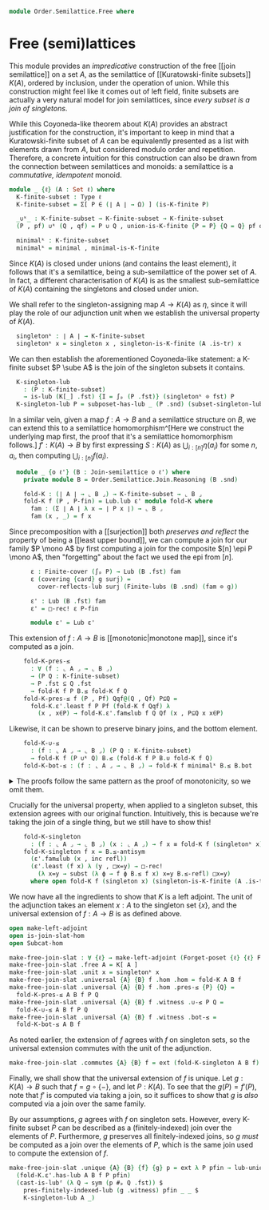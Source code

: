 <!--
```agda
open import 1Lab.Function.Surjection

open import Algebra.Monoid

open import Cat.Functor.Subcategory
open import Cat.Functor.Adjoint
open import Cat.Prelude

open import Data.Fin.Indexed
open import Data.Fin.Base
open import Data.Sum.Base
open import Data.Power

open import Order.Semilattice.Join.Subsemilattice
open import Order.Instances.Pointwise.Diagrams
open import Order.Semilattice.Join.NAry
open import Order.Instances.Pointwise
open import Order.Semilattice.Join
open import Order.Diagram.Lub
open import Order.Subposet
open import Order.Base

import Order.Semilattice.Join.Reasoning
```
-->

```agda
module Order.Semilattice.Free where
```

# Free (semi)lattices

This module provides an *impredicative* construction of the free [[join
semilattice]] on a set $A$, as the semilattice of [[Kuratowski-finite
subsets]] $K(A)$, ordered by inclusion, under the operation of union.
While this construction might feel like it comes out of left field,
finite subsets are actually a very natural model for join semilattices,
since *every subset is a join of singletons*.

While this Coyoneda-like theorem about $K(A)$ provides an abstract
justification for the construction, it's important to keep in mind that
a Kuratowski-finite subset of $A$ can be equivalently presented as a
list with elements drawn from $A$, but considered modulo order and
repetition. Therefore, a concrete intuition for this construction can
also be drawn from the connection between semilattices and monoids: a
semilattice is a *commutative, idempotent* monoid.

```agda
module _ {ℓ} (A : Set ℓ) where
  K-finite-subset : Type ℓ
  K-finite-subset = Σ[ P ∈ (∣ A ∣ → Ω) ] (is-K-finite P)

  _∪ᵏ_ : K-finite-subset → K-finite-subset → K-finite-subset
  (P , pf) ∪ᵏ (Q , qf) = P ∪ Q , union-is-K-finite {P = P} {Q = Q} pf qf

  minimalᵏ : K-finite-subset
  minimalᵏ = minimal , minimal-is-K-finite
```

Since $K(A)$ is closed under unions (and contains the least element), it
follows that it's a semilattice, being a sub-semilattice of the power
set of $A$. In fact, a different characterisation of $K(A)$ is as the
smallest sub-semilattice of $K(A)$ containing the singletons and closed
under union.

<!--
```agda
  K[_] : Join-semilattice ℓ ℓ
  K[_] .fst = Subposet (Subsets ∣ A ∣) λ P → el! (is-K-finite P)
  K[_] .snd =
    Subposet-is-join-semilattice Subsets-is-join-slat
      (λ {P} {Q} pf qf → union-is-K-finite {P = P} {Q = Q} pf qf)
      minimal-is-K-finite

  private module KA = Order.Semilattice.Join.Reasoning (K[_] .snd)
```
-->

We shall refer to the singleton-assigning map $A \to K(A)$ as $\eta$,
since it will play the role of our adjunction unit when we establish the
universal property of $K(A)$.

```agda
  singletonᵏ : ∣ A ∣ → K-finite-subset
  singletonᵏ x = singleton x , singleton-is-K-finite (A .is-tr) x
```

We can then establish the aforementioned Coyoneda-like statement: a
K-finite subset $P \sube A$ is the join of the singleton subsets it
contains.

```agda
  K-singleton-lub
    : (P : K-finite-subset)
    → is-lub (K[_] .fst) {I = ∫ₚ (P .fst)} (singletonᵏ ⊙ fst) P
  K-singleton-lub P = subposet-has-lub _ (P .snd) (subset-singleton-lub _)
```

In a similar vein, given a map $f : A \to B$ and a semilattice structure
on $B$, we can extend this to a semilattice homomorphism^[Here we
construct the underlying map first, the proof that it's a semilattice
homomorphism follows.] $f' : K(A) \to B$ by first expressing $S : K(A)$
as $\bigcup_{i:[n]} \eta(a_i)$ for some $n$, $a_i$, then computing
$\bigcup_{i:[n]} f(a_i)$.

```agda
  module _ {o ℓ'} (B : Join-semilattice o ℓ') where
    private module B = Order.Semilattice.Join.Reasoning (B .snd)

    fold-K : (∣ A ∣ → ⌞ B ⌟) → K-finite-subset → ⌞ B ⌟
    fold-K f (P , P-fin) = Lub.lub ε' module fold-K where
      fam : (Σ ∣ A ∣ λ x → ∣ P x ∣) → ⌞ B ⌟
      fam (x , _) = f x
```

Since precomposition with a [[surjection]] both _preserves and reflect_
the property of being a [[least upper bound]], we can compute a join for
our family $P \mono A$ by first computing a join for the composite $[n]
\epi P \mono A$, then "forgetting" about the fact we used the epi from
$[n]$.

```agda
      ε : Finite-cover (∫ₚ P) → Lub (B .fst) fam
      ε (covering {card} g surj) =
        cover-reflects-lub surj (Finite-lubs (B .snd) (fam ⊙ g))

      ε' : Lub (B .fst) fam
      ε' = □-rec! ε P-fin

      module ε' = Lub ε'
```

This extension of $f : A \to B$ is [[monotonic|monotone map]], since
it's computed as a join.

```agda
    fold-K-pres-≤
      : ∀ (f : ⌞ A ⌟ → ⌞ B ⌟)
      → (P Q : K-finite-subset)
      → P .fst ⊆ Q .fst
      → fold-K f P B.≤ fold-K f Q
    fold-K-pres-≤ f (P , Pf) Qqf@(Q , Qf) P⊆Q =
      fold-K.ε'.least f P Pf (fold-K f Qqf) λ
        (x , x∈P) → fold-K.ε'.fam≤lub f Q Qf (x , P⊆Q x x∈P)
```

Likewise, it can be shown to preserve binary joins, and the bottom
element.

```agda
    fold-K-∪-≤
      : (f : ⌞ A ⌟ → ⌞ B ⌟) (P Q : K-finite-subset)
      → fold-K f (P ∪ᵏ Q) B.≤ (fold-K f P B.∪ fold-K f Q)
    fold-K-bot-≤ : (f : ⌞ A ⌟ → ⌞ B ⌟) → fold-K f minimalᵏ B.≤ B.bot
```

<details>
<summary>The proofs follow the same pattern as the proof of monotonicity,
so we omit them.
</summary>

```agda
    fold-K-∪-≤ f Ppf@(P , Pf) Qqf@(Q , Qf) =
      fold-K.ε'.least f (P ∪ Q) (union-is-K-finite Pf Qf) _ go where
      go : (i : ∫ₚ (P ∪ Q)) → f (i .fst) B.≤ fold-K f Ppf B.∪ fold-K f Qqf
      go (x , inc (inl p)) = B.≤-trans (fold-K.ε'.fam≤lub f P Pf (x , p)) B.l≤∪
      go (x , inc (inr p)) = B.≤-trans (fold-K.ε'.fam≤lub f Q Qf (x , p)) B.r≤∪
      go (x , squash p q i) = B.≤-thin (go (x , p)) (go (x , q)) i

    fold-K-bot-≤ f = fold-K.ε'.least f minimal minimal-is-K-finite B.bot λ ()
```
</details>

Crucially for the universal property, when applied to a singleton
subset, this extension agrees with our original function. Intuitively,
this is because we're taking the join of a single thing, but we still
have to show this!

```agda
    fold-K-singleton
      : (f : ⌞ A ⌟ → ⌞ B ⌟) (x : ⌞ A ⌟) → f x ≡ fold-K f (singletonᵏ x)
    fold-K-singleton f x = B.≤-antisym
      (ε'.fam≤lub (x , inc refl))
      (ε'.least (f x) λ (y , □x=y) → □-rec!
        (λ x=y → subst (λ ϕ → f ϕ B.≤ f x) x=y B.≤-refl) □x=y)
      where open fold-K f (singleton x) (singleton-is-K-finite (A .is-tr) x)
```

We now have all the ingredients to show that $K$ is a left adjoint.  The
unit of the adjunction takes an element $x : A$ to the singleton set $\{
x \}$, and the universal extension of $f : A \to B$ is as defined above.

```agda
open make-left-adjoint
open is-join-slat-hom
open Subcat-hom

make-free-join-slat : ∀ {ℓ} → make-left-adjoint (Forget-poset {ℓ} {ℓ} F∘ Forget-join-slat)
make-free-join-slat .free A = K[ A ]
make-free-join-slat .unit x = singletonᵏ x
make-free-join-slat .universal {A} {B} f .hom .hom = fold-K A B f
make-free-join-slat .universal {A} {B} f .hom .pres-≤ {P} {Q} =
  fold-K-pres-≤ A B f P Q
make-free-join-slat .universal {A} {B} f .witness .∪-≤ P Q =
  fold-K-∪-≤ A B f P Q
make-free-join-slat .universal {A} {B} f .witness .bot-≤ =
  fold-K-bot-≤ A B f
```

As noted earlier, the extension of $f$ agrees with $f$ on singleton
sets, so the universal extension commutes with the unit of the
adjunction.

```agda
make-free-join-slat .commutes {A} {B} f = ext (fold-K-singleton A B f)
```

Finally, we shall show that the universal extension of $f$ is unique.
Let $g : K(A) \to B$ such that $f = g \circ \{ - \}$, and let $P :
K(A)$. To see that the $g(P) = f'(P)$, note that $f'$ is computed via
taking a join, so it suffices to show that $g$ is *also* computed via a
join over the same family.

By our assumptions, $g$ agrees with $f$ on singleton sets. However,
every K-finite subset $P$ can be described as a (finitely-indexed) join
over the elements of $P$. Furthermore, $g$ preserves all
finitely-indexed joins, so $g$ *must* be computed as a join over the
elements of $P$, which is the same join used to compute the extension of
$f$.

```agda
make-free-join-slat .unique {A} {B} {f} {g} p = ext λ P pfin → lub-unique
  (fold-K.ε'.has-lub A B f P pfin)
  (cast-is-lubᶠ (λ Q → sym (p #ₚ Q .fst)) $
    pres-finitely-indexed-lub (g .witness) pfin _ _ $
    K-singleton-lub A _)
```

